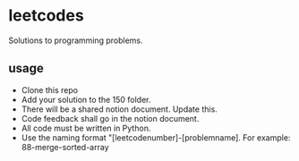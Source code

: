 # leetcodes
Solutions to programming problems.

## usage
* Clone this repo
* Add your solution to the 150 folder.
* There will be a shared notion document. Update this.
* Code feedback shall go in the notion document.
* All code must be written in Python.
* Use the naming format "[leetcodenumber]-[problemname]. For example: 88-merge-sorted-array
